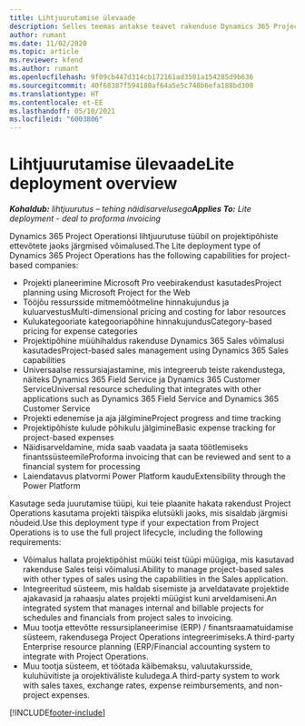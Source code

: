 ```yaml
---
title: Lihtjuurutamise ülevaade
description: Selles teemas antakse teavet rakenduse Dynamics 365 Project Operations lihtjuurutamise kohta.
author: rumant
ms.date: 11/02/2020
ms.topic: article
ms.reviewer: kfend
ms.author: rumant
ms.openlocfilehash: 9f09cb447d314cb172161ad3501a154285d9b636
ms.sourcegitcommit: 40f68387f594180af64a5e5c748b6efa188bd300
ms.translationtype: HT
ms.contentlocale: et-EE
ms.lasthandoff: 05/10/2021
ms.locfileid: "6003806"
---
```

# <a name="lite-deployment-overview"></a><span data-ttu-id="1d2ab-103">Lihtjuurutamise ülevaade</span><span class="sxs-lookup"><span data-stu-id="1d2ab-103">Lite deployment overview</span></span>

<span data-ttu-id="1d2ab-104">_**Kohaldub:** lihtjuurutus – tehing näidisarvelusega_</span><span class="sxs-lookup"><span data-stu-id="1d2ab-104">_**Applies To:** Lite deployment - deal to proforma invoicing_</span></span>

<span data-ttu-id="1d2ab-105">Dynamics 365 Project Operationsi lihtjuurutuse tüübil on projektipõhiste ettevõtete jaoks järgmised võimalused.</span><span class="sxs-lookup"><span data-stu-id="1d2ab-105">The Lite deployment type of Dynamics 365 Project Operations has the following capabilities for project-based companies:</span></span>

- <span data-ttu-id="1d2ab-106">Projekti planeerimine Microsoft Pro veebirakendust kasutades</span><span class="sxs-lookup"><span data-stu-id="1d2ab-106">Project planning using Microsoft Project for the Web</span></span>
- <span data-ttu-id="1d2ab-107">Tööjõu ressursside mitmemõõtmeline hinnakujundus ja kuluarvestus</span><span class="sxs-lookup"><span data-stu-id="1d2ab-107">Multi-dimensional pricing and costing for labor resources</span></span>
- <span data-ttu-id="1d2ab-108">Kulukategooriate kategooriapõhine hinnakujundus</span><span class="sxs-lookup"><span data-stu-id="1d2ab-108">Category-based pricing for expense categories</span></span>
- <span data-ttu-id="1d2ab-109">Projektipõhine müühihaldus rakenduse Dynamics 365 Sales võimalusi kasutades</span><span class="sxs-lookup"><span data-stu-id="1d2ab-109">Project-based sales management using Dynamics 365 Sales capabilities</span></span>
- <span data-ttu-id="1d2ab-110">Universaalse ressursiajastamine, mis integreerub teiste rakendustega, näiteks Dynamics 365 Field Service ja Dynamics 365 Customer Service</span><span class="sxs-lookup"><span data-stu-id="1d2ab-110">Universal resource scheduling that integrates with other applications such as Dynamics 365 Field Service and Dynamics 365 Customer Service</span></span>
- <span data-ttu-id="1d2ab-111">Projekti edenemise ja aja jälgimine</span><span class="sxs-lookup"><span data-stu-id="1d2ab-111">Project progress and time tracking</span></span>
- <span data-ttu-id="1d2ab-112">Projektipõhiste kulude põhikulu jälgimine</span><span class="sxs-lookup"><span data-stu-id="1d2ab-112">Basic expense tracking for project-based expenses</span></span>
- <span data-ttu-id="1d2ab-113">Näidisarveldamine, mida saab vaadata ja saata töötlemiseks finantssüsteemile</span><span class="sxs-lookup"><span data-stu-id="1d2ab-113">Proforma invoicing that can be reviewed and sent to a financial system for processing</span></span>
- <span data-ttu-id="1d2ab-114">Laiendatavus platvormi Power Platform kaudu</span><span class="sxs-lookup"><span data-stu-id="1d2ab-114">Extensibility through the Power Platform</span></span>

<span data-ttu-id="1d2ab-115">Kasutage seda juurutamise tüüpi, kui teie plaanite hakata rakendust Project Operations kasutama projekti täispika elutsükli jaoks, mis sisaldab järgmisi nõudeid.</span><span class="sxs-lookup"><span data-stu-id="1d2ab-115">Use this deployment type if your expectation from Project Operations is to use the full project lifecycle, including the following requirements:</span></span>

- <span data-ttu-id="1d2ab-116">Võimalus hallata projektipõhist müüki teist tüüpi müügiga, mis kasutavad rakenduse Sales teisi võimalusi.</span><span class="sxs-lookup"><span data-stu-id="1d2ab-116">Ability to manage project-based sales with other types of sales using the capabilities in the Sales application.</span></span>
- <span data-ttu-id="1d2ab-117">Integreeritud süsteem, mis haldab sisemiste ja arveldatavate projektide ajakavasid ja rahaasju alates projekti müügist kuni arveldamiseni.</span><span class="sxs-lookup"><span data-stu-id="1d2ab-117">An integrated system that manages internal and billable projects for schedules and financials from project sales to invoicing.</span></span>
- <span data-ttu-id="1d2ab-118">Muu tootja ettevõtte ressursiplaneerimise (ERP) / finantsraamatuidamise süsteem, rakendusega Project Operations integreerimiseks.</span><span class="sxs-lookup"><span data-stu-id="1d2ab-118">A third-party Enterprise resource planning (ERP/Financial accounting system to integrate with Project Operations.</span></span>
- <span data-ttu-id="1d2ab-119">Muu tootja süsteem, et töötada käibemaksu, valuutakursside, kuluhüvitiste ja orojektiväliste kuludega.</span><span class="sxs-lookup"><span data-stu-id="1d2ab-119">A third-party system to work with sales taxes, exchange rates, expense reimbursements, and non-project expenses.</span></span>


[!INCLUDE[footer-include](../includes/footer-banner.md)]